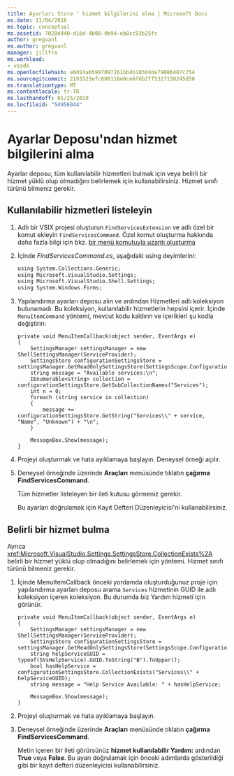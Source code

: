 ```yaml
---
title: Ayarları Store ' hizmet bilgilerini alma | Microsoft Docs
ms.date: 11/04/2016
ms.topic: conceptual
ms.assetid: 7028d440-d16d-4b08-9b94-eb8cc93b25fc
author: gregvanl
ms.author: gregvanl
manager: jillfra
ms.workload:
- vssdk
ms.openlocfilehash: e0d24a65997097261bb4b103d4de79086487c754
ms.sourcegitcommit: 2193323efc608118e0ce6f6b2ff532f158245d56
ms.translationtype: MT
ms.contentlocale: tr-TR
ms.lasthandoff: 01/25/2019
ms.locfileid: "54956044"
---
```

# <a name="get-service-information-from-the-settings-store"></a>Ayarlar Deposu'ndan hizmet bilgilerini alma
Ayarlar deposu, tüm kullanılabilir hizmetleri bulmak için veya belirli bir hizmet yüklü olup olmadığını belirlemek için kullanabilirsiniz. Hizmet sınıfı türünü bilmeniz gerekir.  
  
## <a name="to-list-the-available-services"></a>Kullanılabilir hizmetleri listeleyin  
  
1.  Adlı bir VSIX projesi oluşturun `FindServicesExtension` ve adlı özel bir komut ekleyin `FindServicesCommand`. Özel komut oluşturma hakkında daha fazla bilgi için bkz. [bir menü komutuyla uzantı oluşturma](../extensibility/creating-an-extension-with-a-menu-command.md)  
  
2.  İçinde *FindServicesCommand.cs*, aşağıdaki using deyimlerini:  
  
    ```vb  
    using System.Collections.Generic;  
    using Microsoft.VisualStudio.Settings;  
    using Microsoft.VisualStudio.Shell.Settings;  
    using System.Windows.Forms;  
    ```  
  
3.  Yapılandırma ayarları deposu alın ve ardından Hizmetleri adlı koleksiyon bulunamadı. Bu koleksiyon, kullanılabilir hizmetlerin hepsini içerir. İçinde `MenuItemCommand` yöntemi, mevcut kodu kaldırın ve içerikleri şu kodla değiştirin:  
  
    ```  
    private void MenuItemCallback(object sender, EventArgs e)  
    {  
        SettingsManager settingsManager = new ShellSettingsManager(ServiceProvider);  
        SettingsStore configurationSettingsStore = settingsManager.GetReadOnlySettingsStore(SettingsScope.Configuration);  
        string message = "Available services:\n";  
        IEnumerable<string> collection = configurationSettingsStore.GetSubCollectionNames("Services");  
        int n = 0;  
        foreach (string service in collection)  
        {  
            message += configurationSettingsStore.GetString("Services\\" + service, "Name", "Unknown") + "\n";  
        }  
  
        MessageBox.Show(message);  
    }  
    ```  
  
4.  Projeyi oluşturmak ve hata ayıklamaya başlayın. Deneysel örneği açılır.  
  
5.  Deneysel örneğinde üzerinde **Araçları** menüsünde tıklatın **çağırma FindServicesCommand**.  
  
     Tüm hizmetler listeleyen bir ileti kutusu görmeniz gerekir.  
  
     Bu ayarları doğrulamak için Kayıt Defteri Düzenleyicisi'ni kullanabilirsiniz.  
  
## <a name="find-a-specific-service"></a>Belirli bir hizmet bulma  
 Ayrıca <xref:Microsoft.VisualStudio.Settings.SettingsStore.CollectionExists%2A> belirli bir hizmet yüklü olup olmadığını belirlemek için yöntemi. Hizmet sınıfı türünü bilmeniz gerekir.  
  
1.  İçinde MenuItemCallback önceki yordamda oluşturduğunuz proje için yapılandırma ayarları deposu arama `Services` hizmetinin GUID ile adlı koleksiyon içeren koleksiyon. Bu durumda biz Yardım hizmeti için görünür.  
  
    ```  
    private void MenuItemCallback(object sender, EventArgs e)  
    {  
        SettingsManager settingsManager = new ShellSettingsManager(ServiceProvider);  
        SettingsStore configurationSettingsStore = settingsManager.GetReadOnlySettingsStore(SettingsScope.Configuration);  
        string helpServiceGUID = typeof(SVsHelpService).GUID.ToString("B").ToUpper();  
        bool hasHelpService = configurationSettingsStore.CollectionExists("Services\\" + helpServiceGUID);  
        string message = "Help Service Available: " + hasHelpService;  
  
        MessageBox.Show(message);  
    }  
    ```  
  
2.  Projeyi oluşturmak ve hata ayıklamaya başlayın.  
  
3.  Deneysel örneğinde üzerinde **Araçları** menüsünde tıklatın **çağırma FindServicesCommand**.  
  
     Metin içeren bir ileti görürsünüz **hizmet kullanılabilir Yardım:** ardından **True** veya **False**. Bu ayarı doğrulamak için önceki adımlarda gösterildiği gibi bir kayıt defteri düzenleyicisi kullanabilirsiniz.
